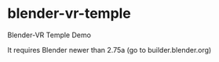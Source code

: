 # blender-vr-temple
Blender-VR Temple Demo

It requires Blender newer than 2.75a (go to builder.blender.org)
